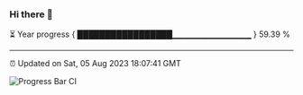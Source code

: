 ### Hi there 👋

⏳ Year progress { █████████████████▁▁▁▁▁▁▁▁▁▁▁▁▁ } 59.39 %

---

⏰ Updated on Sat, 05 Aug 2023 18:07:41 GMT

![Progress Bar CI](https://github.com/Shyam-Makwana/GitHub-Actions-Demo/workflows/Progress%20Bar%20CI/badge.svg)
